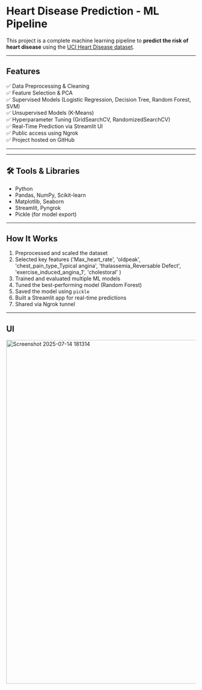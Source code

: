 #  Heart Disease Prediction - ML Pipeline

This project is a complete machine learning pipeline to **predict the risk of heart disease** using the [UCI Heart Disease dataset](https://www.kaggle.com/datasets/ketangangal/heart-disease-dataset-uci/discussion?sort=hotness).

---

## Features

✅ Data Preprocessing & Cleaning  
✅ Feature Selection & PCA  
✅ Supervised Models (Logistic Regression, Decision Tree, Random Forest, SVM)  
✅ Unsupervised Models (K-Means)  
✅ Hyperparameter Tuning (GridSearchCV, RandomizedSearchCV)  
✅ Real-Time Prediction via Streamlit UI  
✅ Public access using Ngrok  
✅ Project hosted on GitHub  

---

---

## 🛠️ Tools & Libraries

- Python
- Pandas, NumPy, Scikit-learn
- Matplotlib, Seaborn
- Streamlit, Pyngrok
- Pickle (for model export)

---

## How It Works

1. Preprocessed and scaled the dataset  
2. Selected key features ('Max_heart_rate', 'oldpeak', 'chest_pain_type_Typical angina', 'thalassemia_Reversable Defect', 'exercise_induced_angina_1', 'cholestoral' )  
3. Trained and evaluated multiple ML models  
4. Tuned the best-performing model (Random Forest)  
5. Saved the model using `pickle`  
6. Built a Streamlit app for real-time predictions  
7. Shared via Ngrok tunnel

---
## UI
<img width="1651" height="914" alt="Screenshot 2025-07-14 181314" src="https://github.com/user-attachments/assets/d2506405-cee6-40d6-8bcd-da89b5ff2f83" />



